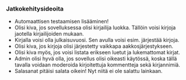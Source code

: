 ### Jatkokehitysideoita

* Automaattisen testaamisen lisääminen!
* Olisi kiva, jos sovelluksessa olisi kirjailija luokka. Tällöin voisi kirjoja jaotella kirjailijoiden mukaan.
* Kirjalla voisi olla julkaisuvuosi. Sen avulla voisi esim. järjestää kirjoja. 
* Olisi kiva, jos kirjoja olisi järjestetty vaikkapa aakkosjärjestykseen.
* Olisi kiva myös, jos voisi listata erikseen luetut ja lukemattomat kirjat.
* Admin olisi hyvä olla, jos sovellus olisi oikeasti käytössä, koska tällä tavalla voidaan moderoida kirjoitettuja kommentteja sekä kirjannimiä.
* Salasanat pitäisi salata oikein! Nyt niitä ei ole salattu lainkaan.